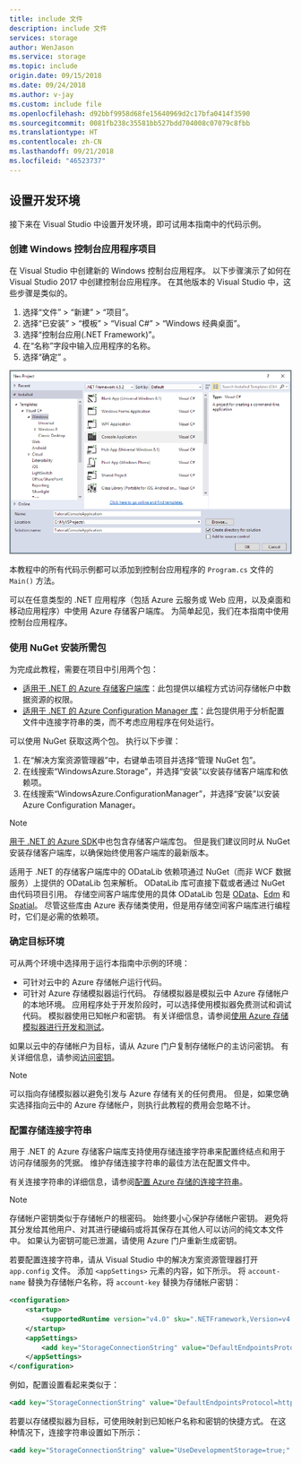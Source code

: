 ```yaml
---
title: include 文件
description: include 文件
services: storage
author: WenJason
ms.service: storage
ms.topic: include
origin.date: 09/15/2018
ms.date: 09/24/2018
ms.author: v-jay
ms.custom: include file
ms.openlocfilehash: d92bbf9958d68fe15640969d2c17bfa0414f3590
ms.sourcegitcommit: 0081fb238c35581bb527bdd704008c07079c8fbb
ms.translationtype: HT
ms.contentlocale: zh-CN
ms.lasthandoff: 09/21/2018
ms.locfileid: "46523737"
---
```

## <a name="set-up-your-development-environment"></a>设置开发环境
接下来在 Visual Studio 中设置开发环境，即可试用本指南中的代码示例。

### <a name="create-a-windows-console-application-project"></a>创建 Windows 控制台应用程序项目
在 Visual Studio 中创建新的 Windows 控制台应用程序。 以下步骤演示了如何在 Visual Studio 2017 中创建控制台应用程序。 在其他版本的 Visual Studio 中，这些步骤是类似的。

1. 选择“文件” > “新建” > “项目”。
2. 选择“已安装” > “模板” > “Visual C#” > “Windows 经典桌面”。
3. 选择“控制台应用(.NET Framework)”。
4. 在“名称”字段中输入应用程序的名称。
5. 选择“确定” 。

![Visual Studio 中“新建项目”对话框的屏幕截图](./media/storage-development-environment-include/storage-development-environment-include-1.png)

本教程中的所有代码示例都可以添加到控制台应用程序的 `Program.cs` 文件的 `Main()` 方法。

可以在任意类型的 .NET 应用程序（包括 Azure 云服务或 Web 应用，以及桌面和移动应用程序）中使用 Azure 存储客户端库。 为简单起见，我们在本指南中使用控制台应用程序。

### <a name="use-nuget-to-install-the-required-packages"></a>使用 NuGet 安装所需包
为完成此教程，需要在项目中引用两个包：

* [适用于 .NET 的 Azure 存储客户端库](https://www.nuget.org/packages/WindowsAzure.Storage/)：此包提供以编程方式访问存储帐户中数据资源的权限。
* [适用于 .NET 的 Azure Configuration Manager 库](https://www.nuget.org/packages/Microsoft.WindowsAzure.ConfigurationManager/)：此包提供用于分析配置文件中连接字符串的类，而不考虑应用程序在何处运行。

可以使用 NuGet 获取这两个包。 执行以下步骤：

1. 在“解决方案资源管理器”中，右键单击项目并选择“管理 NuGet 包”。
2. 在线搜索“WindowsAzure.Storage”，并选择“安装”以安装存储客户端库和依赖项。
3. 在线搜索“WindowsAzure.ConfigurationManager”，并选择“安装”以安装 Azure Configuration Manager。

> [!NOTE]
> [用于 .NET 的 Azure SDK](/downloads/)中也包含存储客户端库包。 但是我们建议同时从 NuGet 安装存储客户端库，以确保始终使用客户端库的最新版本。
> 
> 适用于 .NET 的存储客户端库中的 ODataLib 依赖项通过 NuGet（而非 WCF 数据服务）上提供的 ODataLib 包来解析。 ODataLib 库可直接下载或者通过 NuGet 由代码项目引用。 存储空间客户端库使用的具体 ODataLib 包是 [OData](http://nuget.org/packages/Microsoft.Data.OData/)、[Edm](http://nuget.org/packages/Microsoft.Data.Edm/) 和 [Spatial](http://nuget.org/packages/System.Spatial/)。 尽管这些库由 Azure 表存储类使用，但是用存储空间客户端库进行编程时，它们是必需的依赖项。
> 
> 

### <a name="determine-your-target-environment"></a>确定目标环境
可从两个环境中选择用于运行本指南中示例的环境：

* 可针对云中的 Azure 存储帐户运行代码。 
* 可针对 Azure 存储模拟器运行代码。 存储模拟器是模拟云中 Azure 存储帐户的本地环境。 应用程序处于开发阶段时，可以选择使用模拟器免费测试和调试代码。 模拟器使用已知帐户和密钥。 有关详细信息，请参阅[使用 Azure 存储模拟器进行开发和测试](../articles/storage/common/storage-use-emulator.md)。

如果以云中的存储帐户为目标，请从 Azure 门户复制存储帐户的主访问密钥。 有关详细信息，请参阅[访问密钥](../articles/storage/common/storage-account-manage.md#access-keys)。

> [!NOTE]
> 可以指向存储模拟器以避免引发与 Azure 存储有关的任何费用。 但是，如果您确实选择指向云中的 Azure 存储帐户，则执行此教程的费用会忽略不计。
> 
> 

### <a name="configure-your-storage-connection-string"></a>配置存储连接字符串
用于 .NET 的 Azure 存储客户端库支持使用存储连接字符串来配置终结点和用于访问存储服务的凭据。 维护存储连接字符串的最佳方法在配置文件中。 

有关连接字符串的详细信息，请参阅[配置 Azure 存储的连接字符串](../articles/storage/common/storage-configure-connection-string.md)。

> [!NOTE]
> 存储帐户密钥类似于存储帐户的根密码。 始终要小心保护存储帐户密钥。 避免将其分发给其他用户、对其进行硬编码或将其保存在其他人可以访问的纯文本文件中。 如果认为密钥可能已泄漏，请使用 Azure 门户重新生成密钥。
> 
> 

若要配置连接字符串，请从 Visual Studio 中的解决方案资源管理器打开 `app.config` 文件。 添加 `<appSettings>` 元素的内容，如下所示。 将 `account-name` 替换为存储帐户名称，将 `account-key` 替换为存储帐户密钥：

```xml
<configuration>
    <startup> 
        <supportedRuntime version="v4.0" sku=".NETFramework,Version=v4.5.2" />
    </startup>
    <appSettings>
        <add key="StorageConnectionString" value="DefaultEndpointsProtocol=https;AccountName=account-name;AccountKey=account-key;EndpointSuffix=core.chinacloudapi.cn" />
    </appSettings>
</configuration>
```

例如，配置设置看起来类似于：

```xml
<add key="StorageConnectionString" value="DefaultEndpointsProtocol=https;AccountName=storagesample;AccountKey=GMuzNHjlB3S9itqZJHHCnRkrokLkcSyW7yK9BRbGp0ENePunLPwBgpxV1Z/pVo9zpem/2xSHXkMqTHHLcx8XRA==;EndpointSuffix=core.chinacloudapi.cn" />
```

若要以存储模拟器为目标，可使用映射到已知帐户名称和密钥的快捷方式。 在这种情况下，连接字符串设置如下所示：

```xml
<add key="StorageConnectionString" value="UseDevelopmentStorage=true;" />
```

